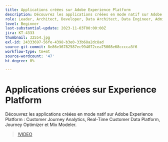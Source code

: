 ```yaml
---
title: Applications créées sur Adobe Experience Platform
description: Découvrez les applications créées en mode natif sur Adobe Experience Platform.
role: Leader, Architect, Developer, Data Architect, Data Engineer, Admin, User
level: Beginner
last-substantial-update: 2023-11-03T00:00:00Z
jira: KT-4333
thumbnail: 32554.jpg
exl-id: 24333697-56fe-4398-b3e0-33b68a2dc8ad
source-git-commit: 8e86e36782587ec994072cea75008e68cccca3f6
workflow-type: tm+mt
source-wordcount: '47'
ht-degree: 0%

---
```


# Applications créées sur Experience Platform

Découvrez les applications créées en mode natif sur Adobe Experience Platform : Customer Journey Analytics, Real-Time Customer Data Platform, Journey Optimizer et Mix Modeler.

>[!VIDEO](https://video.tv.adobe.com/v/32554?learn=on)

